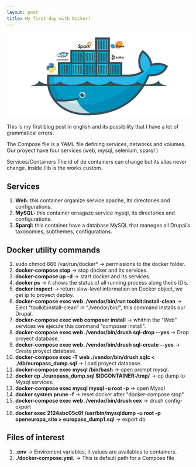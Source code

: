 ```yaml
---
layout: post
title: My first day with Docker!
---
```

![First Post](/images/docker.png "First Post")

This is my first blog post in english and its possibility that I have a lot of grammatical errors.

The Compose file is a YAML file defining services, networks and volumes. Our proyect have four services (web, mysql, selenium, sparql )

Services/Containers
The id of de containers can change but its alias never change.
Inside /lib is the works custom.

## Services
1. **Web:** this container organize service apache, Its directories and configurations.
1. **MySQL:** this container ornagaze service mysql, its directories and configurations.
1. **Sparql:** this container have a database MySQL that maneges all Drupal’s taxonomies, subthemes, configurations.

## Docker utility commands
1. sudo chmod 666 /var/run/docker* -> permissions to the docker folder.
1. **docker-compose stop** -> stop docker and its services.
1. **docker-compose up -d** -> start docker and its services.
1. **docker ps** -> it shows the status of all running process along theirs ID’s.
1. **docker inspect** -> return slow-level information on Docker object, we get ip to proyect deploy.
1. **docker-compose exec web ./vendor/bin/run toolkit:install-clean** -> Eject “toolkit:install-clean” in “./vendor/bin/”, this command installs our Drupal.
1. **docker-compose exec web composer install** -> whithin the “Web” services we ejecute this command “composer install".
1. **docker-compose exec web ./vendor/bin/drush sql-drop --yes** -> Drop proyect database.
1. **docker-compose exec web ./vendor/bin/drush sql-create --yes** -> Create proyect database.
1. **docker-compose exec -T web ./vendor/bin/drush sqlc < ./db/europass_dump.sql** -> Load proyect database.
1. **docker-compose exec mysql /bin/bash** -> open prompt mysql.
1. **docker cp ./europass_dump.sql $IDCONTAINER:/tmp/** -> cp dump to Mysql services.
1. **docker-compose exec mysql mysql -u root -p** -> open Mysql
1. **docker system prune -f** ->  reset docker after "docker-compose stop"
1. **docker-compose exec web ./vendor/bin/drush cex** -> drush config-export
1. **docker exec 2124abc05c6f /usr/bin/mysqldump -u root -p openeuropa_site > europass_dump1.sql** -> export db
## Files of interest
1. **.env** -> Enviroment variables, it values are availables to containers.
1. **./docker-compose.yml.** -> This is default path for a Compose file

